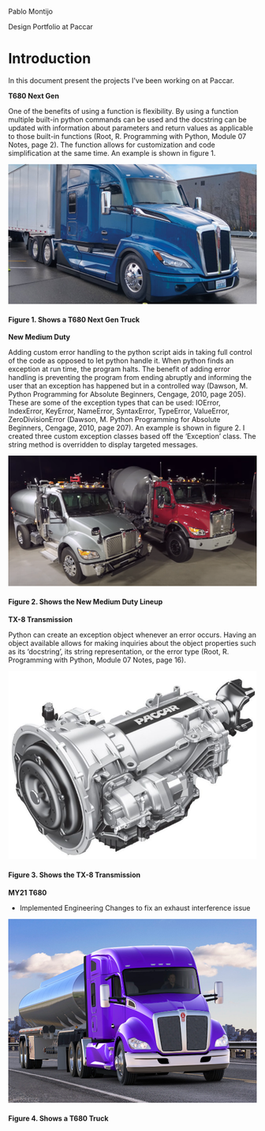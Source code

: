Pablo Montijo

 Design Portfolio at Paccar

# Introduction

 In this document present the projects I've been working on at Paccar. 

**T680 Next Gen**

 One of the benefits of using a function is flexibility. By using a function multiple built-in python commands can be used and the docstring can be updated with information  about parameters and return values as applicable to those built-in functions (Root, R. Programming with Python, Module 07 Notes, page 2). The function allows for customization and code simplification at the same time. An example is shown in figure 1.
 
![T680 Next Gen](T680_Next_Gen-a.PNG)
#### Figure 1. Shows a T680 Next Gen Truck

**New Medium Duty**

 Adding custom error handling to the python script aids in taking full control of the code as opposed to let python handle it. When python finds an exception at run time, the  program halts. The benefit of adding error handling is preventing the program from ending abruptly and informing the user that an exception has happened but in a controlled way (Dawson, M. Python Programming for Absolute Beginners, Cengage, 2010, page 205).  These are some of the exception types that can be used: IOError, IndexError, KeyError, NameError, SyntaxError, TypeError, ValueError, ZeroDivisionError (Dawson, M. Python Programming for Absolute Beginners, Cengage, 2010, page 207). An example is shown in figure 2. I created three custom exception classes based off the ‘Exception’ class. The string method is overridden to display targeted messages.

![New Medium Duty](new_medium_duty.PNG)
#### Figure 2. Shows the New Medium Duty Lineup

**TX-8 Transmission**

 Python can create an exception object whenever an error occurs. Having an object available allows for making inquiries about the object properties such as its ‘docstring’, its string representation, or the error type (Root, R. Programming with Python, Module 07 Notes, page 16). 

![TX-8 Transmission](TX-8_Transmission.PNG)
#### Figure 3. Shows the TX-8 Transmission

**MY21 T680**

* Implemented Engineering Changes to fix an exhaust interference issue 

![MY21 T680](MY21_T680.PNG)
#### Figure 4. Shows a T680 Truck
